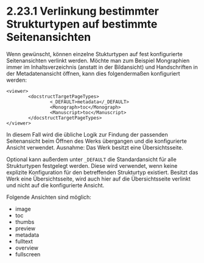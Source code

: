 # 2.23.1 Verlinkung bestimmter Strukturtypen auf bestimmte Seitenansichten

Wenn gewünscht, können einzelne Stukturtypen auf fest konfigurierte Seitenansichten verlinkt werden. Möchte man zum Beispiel Mongraphien immer im Inhaltsverzeichnis \(anstatt in der Bildansicht\) und Handschriften in der Metadatenansicht öffnen, kann dies folgendermaßen konfiguriert werden:

```markup
<viewer>
        <docstructTargetPageTypes>
                <_DEFAULT>metadata</_DEFAULT>
                <Monograph>toc</Monograph>
                <Manuscript>toc</Manuscript>
        </docstructTargetPageTypes>
</viewer>
```

In diesem Fall wird die übliche Logik zur Findung der passenden Seitenansicht beim Öffnen des Werks übergangen und die konfigurierte Ansicht verwendet. Ausnahme: Das Werk besitzt eine Übersichtsseite.

Optional kann außerdem unter `_DEFAULT` die Standardansicht für alle Strukturtypen festgelegt werden. Diese wird verwendet, wenn keine explizite Konfiguration für den betreffenden Strukturtyp existiert. Besitzt das Werk eine Übersichtsseite, wird auch hier auf die Übersichtsseite verlinkt und nicht auf die konfigurierte Ansicht.

Folgende Ansichten sind möglich:

* image
* toc
* thumbs
* preview
* metadata
* fulltext
* overview
* fullscreen

